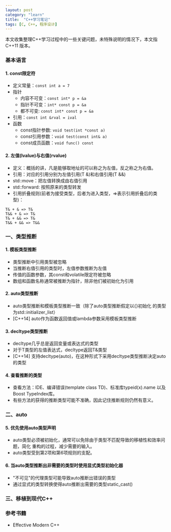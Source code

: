 ```yaml
---
layout: post
category: "learn"
title:  "C++学习笔记"
tags: [C, C++, 程序设计]
---
```


本文收集整理C++学习过程中的一些关键问题，未特殊说明的情况下，本文指C++11
版本。

### 基本语言

#### 1. const限定符
* 定义常量：`const int a = 7`
* 指针
  * 内容不可变：`const int* p = &a`
  * 指针不可变：`int* const p = &a`
  * 都不可变: `const int* const p = &a`
* 引用：`const int &rval = ival`
* 函数
  * const指针参数: `void test(int *const a)`
  * const引用参数：`void test(const int& a)`
  * const成员函数：`void func() const`

#### 2. 左值(lvalue)与右值(rvalue)
* 定义：概括的讲，凡是能够取地址的可以称之为左值，反之称之为右值。
* 引用：对应的引用分别为左值引用(T &)和右值引用(T &&)
* std::move：把左值转换成由右值引用
* std::forward: 按照原来的类型转发
* 引用折叠规则(前者为接受类型，后者为进入类型，=>表示引用折叠后的类型)：
```
T& + & => T&
T&& + & => T&
T& + && => T&
T&& + && => T&&
```

### 一、类型推断
#### 1. 模板类型推断
* 类型推断中引用类型被忽略
* 当推断右值引用的类型时，左值参数推断为左值
* 传值的函数参数，其const和volatile限定符被忽略
* 数组和函数名称通常被推断为指针，除非他们被初始化为引用

#### 2. auto类型推断
* auto类型推断和模板类型推断一致（除了auto类型推断假定以{}初始化
的类型为std::initializer_list<T>）
* [C++14] auto作为函数返回值或lambda参数采用模板类型推断

#### 3. decltype类型推断
* decltype几乎总是返回变量或表达式的类型
* 对于T类型的左值表达式，decltype返回T&类型
* [C++14] 支持decltype(auto)，在这种形式下采用decltype类型推断决定auto的类型

#### 4. 查看推断的类型
* 查看方法：IDE、编译错误(template<typename T> class TD)、标准库typeid(x).name
以及Boost TypeIndex库。
* 有些方法的获得的推断类型可能不准确，因此记住推断规则仍然有意义。

### 二、auto

#### 5. 优先使用auto类型声明

* auto类型必须被初始化，通常可以免除由于类型不匹配导致的移植性和效率问题，简化
重构的过程，减少需要的输入。
* auto类型受到第2项和第6项规则的支配。

#### 6. 当auto类型推断出非需要的类型时使用显式类型初始化器

* "不可见"的代理类型可能导致auto推断出错误的类型
* 通过显式的类型转换使得auto推断出需要的类型static_cast<type>()

### 三、移植到现代C++

### 参考书籍
* Effective Modern C++
